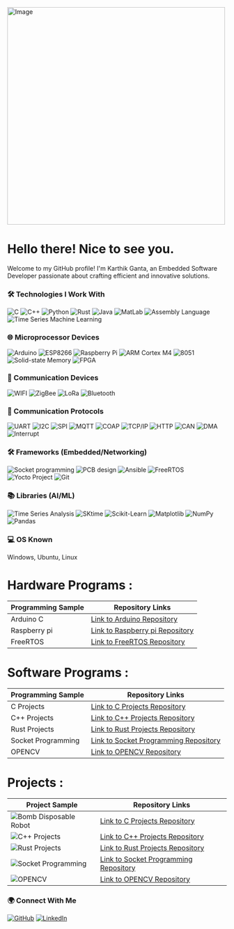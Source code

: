 <img src="https://drive.google.com/uc?id=1G8ERxGfp-D7oAJEhEjwcuXt3nZCGSE5p" alt="Image" width="500">


<h1> Hello there! Nice to see you.</h1>

<p>Welcome to my GitHub profile! I'm Karthik Ganta, an Embedded Software Developer passionate about crafting efficient and innovative solutions.</p>

### 🛠️ Technologies I Work With
<p>
  <img alt="C" src="https://img.shields.io/badge/-C-A8B9CC?style=flat-square&logo=C&logoColor=white" />
  <img alt="C++" src="https://img.shields.io/badge/-C++-00599C?style=flat-square&logo=C%2B%2B&logoColor=white" />
  <img alt="Python" src="https://img.shields.io/badge/-Python-3776AB?style=flat-square&logo=python&logoColor=white" />
  <img alt="Rust" src="https://img.shields.io/badge/-Rust-000000?style=flat-square&logo=rust&logoColor=white" />
  <img alt="Java" src="https://img.shields.io/badge/-Java-007396?style=flat-square&logo=java&logoColor=white" />
  <img alt="MatLab" src="https://img.shields.io/badge/-MatLab-0076A8?style=flat-square&logo=mathworks&logoColor=white" />
  <img alt="Assembly Language" src="https://img.shields.io/badge/-Assembly-008000?style=flat-square&logoColor=white" />
  <img alt="Time Series Machine Learning" src="https://img.shields.io/badge/-Time_Series_Machine_Learning-FF6F61?style=flat-square&logoColor=white" />
</p>

### 🌐 Microprocessor Devices
<p>
  <img alt="Arduino" src="https://img.shields.io/badge/Arduino-008000?style=flat-square&logo=arduino&logoColor=white" />
  <img alt="ESP8266" src="https://img.shields.io/badge/ESP8266-FF6600?style=flat-square&logo=esp8266&logoColor=white" />
  <img alt="Raspberry Pi" src="https://img.shields.io/badge/Raspberry_Pi-C51A4A?style=flat-square&logo=Raspberry-Pi&logoColor=white" />
  <img alt="ARM Cortex M4" src="https://img.shields.io/badge/ARM_Cortex_M4-FF6600?style=flat-square&logo=arm&logoColor=white" />
  <img alt="8051" src="https://img.shields.io/badge/8051-FF9933?style=flat-square&logo=intel&logoColor=white" />
  <img alt="Solid-state Memory" src="https://img.shields.io/badge/Solid_state_Memory-666666?style=flat-square&logoColor=white" />
  <img alt="FPGA" src="https://img.shields.io/badge/FPGA-000000?style=flat-square&logo=Xilinx&logoColor=white" />
</p>

### 📡 Communication Devices
<p>
  <img alt="WIFI" src="https://img.shields.io/badge/WIFI-3399FF?style=flat-square&logo=wifi&logoColor=white" />
  <img alt="ZigBee" src="https://img.shields.io/badge/ZigBee-3399FF?style=flat-square&logo=zigbee&logoColor=white" />
  <img alt="LoRa" src="https://img.shields.io/badge/LoRa-3399FF?style=flat-square&logo=lora&logoColor=white" />
  <img alt="Bluetooth" src="https://img.shields.io/badge/Bluetooth-3399FF?style=flat-square&logo=bluetooth&logoColor=white" />
</p>

### 📶 Communication Protocols
<p>
  <img alt="UART" src="https://img.shields.io/badge/UART-FF6600?style=flat-square&logoColor=white" />
  <img alt="I2C" src="https://img.shields.io/badge/I2C-FF6600?style=flat-square&logoColor=white" />
  <img alt="SPI" src="https://img.shields.io/badge/SPI-FF6600?style=flat-square&logoColor=white" />
  <img alt="MQTT" src="https://img.shields.io/badge/MQTT-00CC00?style=flat-square&logo=MQTT&logoColor=white" />
  <img alt="COAP" src="https://img.shields.io/badge/COAP-00CC00?style=flat-square&logoColor=white" />
  <img alt="TCP/IP" src="https://img.shields.io/badge/TCP_IP-00CC00?style=flat-square&logoColor=white" />
  <img alt="HTTP" src="https://img.shields.io/badge/HTTP-00CC00?style=flat-square&logoColor=white" />
  <img alt="CAN" src="https://img.shields.io/badge/CAN-00CC00?style=flat-square&logoColor=white" />
  <img alt="DMA" src="https://img.shields.io/badge/DMA-00CC00?style=flat-square&logoColor=white" />
  <img alt="Interrupt" src="https://img.shields.io/badge/Interrupt-00CC00?style=flat-square&logoColor=white" />
</p>

### 🛠️ Frameworks (Embedded/Networking)
<p>
  <img alt="Socket programming" src="https://img.shields.io/badge/Socket_programming-666666?style=flat-square&logoColor=white" />
  <img alt="PCB design" src="https://img.shields.io/badge/PCB_design-3399FF?style=flat-square&logoColor=white" />
  <img alt="Ansible" src="https://img.shields.io/badge/Ansible-CC0000?style=flat-square&logo=ansible&logoColor=white" />
  <img alt="FreeRTOS" src="https://img.shields.io/badge/FreeRTOS-336791?style=flat-square&logoColor=white" />
  <img alt="Yocto Project" src="https://img.shields.io/badge/Yocto_Project-333333?style=flat-square&logo=Linux&logoColor=white" />
  <img alt="Git" src="https://img.shields.io/badge/Git-F05032?style=flat-square&logo=git&logoColor=white" />
</p>

### 📚 Libraries (AI/ML)
<p>
  <img alt="Time Series Analysis" src="https://img.shields.io/badge/Time_Series_Analysis-FF6F61?style=flat-square&logoColor=white" />
  <img alt="SKtime" src="https://img.shields.io/badge/SKtime-FF6F61?style=flat-square&logoColor=white" />
  <img alt="Scikit-Learn" src="https://img.shields.io/badge/Scikit_Learn-FF6F61?style=flat-square&logo=scikit-learn&logoColor=white" />
  <img alt="Matplotlib" src="https://img.shields.io/badge/Matplotlib-FF6F61?style=flat-square&logo=matplotlib&logoColor=white" />
  <img alt="NumPy" src="https://img.shields.io/badge/NumPy-FF6F61?style=flat-square&logo=numpy&logoColor=white" />
  <img alt="Pandas" src="https://img.shields.io/badge/Pandas-FF6F61?style=flat-square&logo=pandas&logoColor=white" />
</p>

### 💻 OS Known
<p>
  Windows, Ubuntu, Linux
</p>

# Hardware Programs :


| Programming Sample | Repository Links                                  | 
|--------------------|---------------------------------------------------|
| Arduino C         | [Link to Arduino Repository](https://github.com/Ganta-Karthik1999/Arduino_Code.git)        |
| Raspberry pi      | [Link to Raspberry pi Repository](https://github.com/Ganta-Karthik1999/Raspberry-pi.git)    |
| FreeRTOS     | [Link to FreeRTOS Repository](https://github.com/Ganta-Karthik1999/FREERTOS.git)  |


# Software Programs :

| Programming Sample | Repository Links                                  |
|--------------------|---------------------------------------------------|
| C Projects         | [Link to C Projects Repository](https://github.com/Ganta-Karthik1999/C-Language.git)        |
| C++ Projects       | [Link to C++ Projects Repository](https://github.com/Ganta-Karthik1999/Cpp.git)    |
| Rust Projects      | [Link to Rust Projects Repository](https://github.com/Ganta-Karthik1999/Rust_Programming.git)  |
| Socket Programming      | [Link to Socket Programming Repository](https://github.com/Ganta-Karthik1999/socket_Programming.git)  |
| OPENCV      | [Link to OPENCV Repository](https://github.com/Ganta-Karthik1999/OPENCV.git)  |


# Projects :

| Project Sample | Repository Links                                  |
|--------------------|---------------------------------------------------|
| ![Bomb Disposable Robot](https://drive.google.com/file/d/1G8ERxGfp-D7oAJEhEjwcuXt3nZCGSE5p/view?usp=drive_link)         | [Link to C Projects Repository](https://github.com/Ganta-Karthik1999/C-Language.git)        |
| ![C++ Projects](https://link-to-your-image.jpg)       | [Link to C++ Projects Repository](https://github.com/Ganta-Karthik1999/Cpp.git)    |
| ![Rust Projects](https://link-to-your-image.jpg)      | [Link to Rust Projects Repository](https://github.com/Ganta-Karthik1999/Rust_Programming.git)  |
| ![Socket Programming](https://link-to-your-image.jpg) | [Link to Socket Programming Repository](https://github.com/Ganta-Karthik1999/socket_Programming.git)  |
| ![OPENCV](https://link-to-your-image.jpg)             | [Link to OPENCV Repository](https://github.com/Ganta-Karthik1999/OPENCV.git)  |


### 🌍 Connect With Me
<p>


  
  <a href="https://github.com/Ganta-Karthik1999" target="_blank"><img alt="GitHub" src="https://img.shields.io/badge/GitHub-%2312100E.svg?&style=for-the-badge&logo=Github&logoColor=white" /></a>
  <a href="https://www.linkedin.com/in/kar12/" target="_blank"><img alt="LinkedIn" src="https://img.shields.io/badge/LinkedIn-%230077B5.svg?&style=for-the-badge&logo=LinkedIn&logoColor=white" /></a>
  <!-- Add more social media links here -->
</p>

